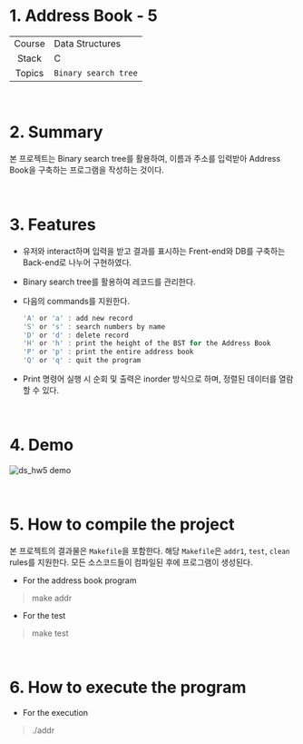 # 1. Address Book - 5

|        |                      |
| :----: | -------------------- |
| Course | Data Structures      |
| Stack  | C                    |
| Topics | `Binary search tree` |

<br/>

# 2. Summary


본 프로젝트는 Binary search tree를 활용하여, 이름과 주소를 입력받아 Address Book을 구축하는 프로그램을 작성하는 것이다.

<br/>

# 3. Features

* 유저와 interact하며 입력을 받고 결과를 표시하는 Frent-end와 DB를 구축하는 Back-end로 나누어 구현하였다.

* Binary search tree를 활용하여 레코드를 관리한다.

* 다음의 commands를 지원한다.

  ```c
  'A' or 'a' : add new record
  'S' or 's' : search numbers by name
  'D' or 'd' : delete record
  'H' or 'h' : print the height of the BST for the Address Book
  'P' or 'p' : print the entire address book
  'Q' or 'q' : quit the program
  ```

* Print 명령어 실행 시 순회 및 출력은 inorder 방식으로 하며, 정렬된 데이터를 열람할 수 있다.

<br/>

# 4. Demo

![ds_hw5 demo](https://user-images.githubusercontent.com/83692797/138581575-82c648f9-a7d0-4194-a7d2-eee90a83d07e.png)

<br/>

# 5. How to compile the project

본 프로젝트의 결과물은  `Makefile`을 포함한다. 해당 `Makefile`은 `addr1`, `test`, `clean` rules를 지원한다. 모든 소스코드들이 컴파일된 후에 프로그램이 생성된다.

* For the address book program

> make addr

* For the test

> make test

<br/>

# 6. How to execute the program

* For the execution

> ./addr